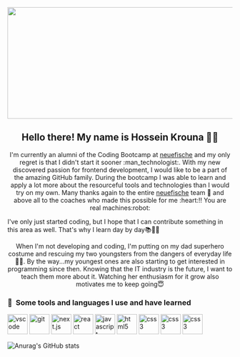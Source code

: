 




<p align="center">
  <img src="https://images.unsplash.com/photo-1584949091598-c31daaaa4aa9?ixlib=rb-4.0.3&ixid=MnwxMjA3fDB8MHxwaG90by1wYWdlfHx8fGVufDB8fHx8&auto=format&fit=crop&w=2070&q=80" 
  width="800px"
  height="250px"/>
</p>


<h2 align="center">Hello there! My name is Hossein Krouna 👋🤓</h2>
<p align="center">I'm currently an alumni of the Coding Bootcamp at <a href="https://www.neuefische.de/en">neuefische</a> and my only regret is that I didn't start it sooner :man_technologist:. With my new discovered passion for frontend development, I would like to be a part of the amazing GitHub family. During the bootcamp I was able to learn and apply a lot more about the resourceful tools and technologies than I would try on my own. Many thanks again to the entire <a href="https://www.neuefische.de/en">neuefische</a> team 💐 and above all to the coaches who made this possible for me :heart:!! You are real machines:robot: 

  
I've only just started coding, but I hope that I can contribute something in this area as well. That's why I learn day by day📚🙇‍♂️
</p>

<p align="center">When I'm not developing and coding, I'm putting on my dad superhero costume and rescuing my two youngsters from the dangers of everyday life 🦸‍♂️. By the way...my youngest ones are also starting to get interested in programming since then. Knowing that the IT industry is the future, I want to teach them more about it. Watching her enthusiasm for it grow also motivates me to keep going😇</p>




### 🚀 &nbsp;Some tools and languages I use and have learned
<p align="left">
<img src="https://cdn.jsdelivr.net/gh/devicons/devicon/icons/vscode/vscode-original.svg" alt="vscode" width="45" height="45"/>
<img src="https://cdn.jsdelivr.net/gh/devicons/devicon/icons/git/git-original.svg" alt="git" width="45" height="45" />   
<img src="https://cdn.jsdelivr.net/gh/devicons/devicon/icons/nextjs/nextjs-line.svg" alt="next.js" width="45" height="45" />
<img src="https://cdn.jsdelivr.net/gh/devicons/devicon/icons/react/react-original.svg" alt="react" width="45" height="45"/>
<img src="https://cdn.jsdelivr.net/gh/devicons/devicon/icons/javascript/javascript-original.svg" alt="javascript" width="45" height="45" />
<img src="https://cdn.jsdelivr.net/gh/devicons/devicon/icons/html5/html5-plain-wordmark.svg" alt="html5" width="45" height="45"/>
<img src="https://cdn.jsdelivr.net/gh/devicons/devicon/icons/css3/css3-plain-wordmark.svg" alt="css3" width="45" height="45"/>
<img src="https://cdn.jsdelivr.net/gh/devicons/devicon/icons/npm/npm-original-wordmark.svg" alt="css3" width="45" height="45"/>
<img src="https://cdn.jsdelivr.net/gh/devicons/devicon/icons/slack/slack-original-wordmark.svg" alt="css3" width="45" height="45"/>
</p>

![Anurag's GitHub stats](https://github-readme-stats.vercel.app/api?username=hosseinkrouna&theme=monokai&show_icons=true)


